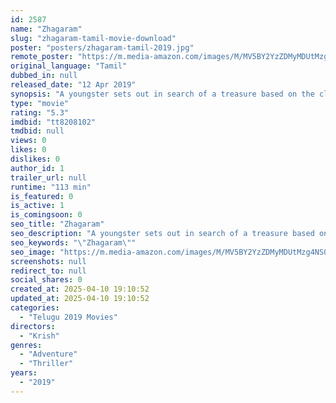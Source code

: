 ```yaml
---
id: 2587
name: "Zhagaram"
slug: "zhagaram-tamil-movie-download"
poster: "posters/zhagaram-tamil-2019.jpg"
remote_poster: "https://m.media-amazon.com/images/M/MV5BY2YzZDMyMDUtMzg4NS00YzVjLTljY2EtNGRjMjU3NjAyMmIzXkEyXkFqcGc@._V1_SX300.jpg"
original_language: "Tamil"
dubbed_in: null
released_date: "12 Apr 2019"
synopsis: "A youngster sets out in search of a treasure based on the clues left behind by his grandfather."
type: "movie"
rating: "5.3"
imdbid: "tt8208102"
tmdbid: null
views: 0
likes: 0
dislikes: 0
author_id: 1
trailer_url: null
runtime: "113 min"
is_featured: 0
is_active: 1
is_comingsoon: 0
seo_title: "Zhagaram"
seo_description: "A youngster sets out in search of a treasure based on the clues left behind by his grandfather."
seo_keywords: "\"Zhagaram\""
seo_image: "https://m.media-amazon.com/images/M/MV5BY2YzZDMyMDUtMzg4NS00YzVjLTljY2EtNGRjMjU3NjAyMmIzXkEyXkFqcGc@._V1_SX300.jpg"
screenshots: null
redirect_to: null
social_shares: 0
created_at: 2025-04-10 19:10:52
updated_at: 2025-04-10 19:10:52
categories:
  - "Telugu 2019 Movies"
directors:
  - "Krish"
genres:
  - "Adventure"
  - "Thriller"
years:
  - "2019"
---
```

